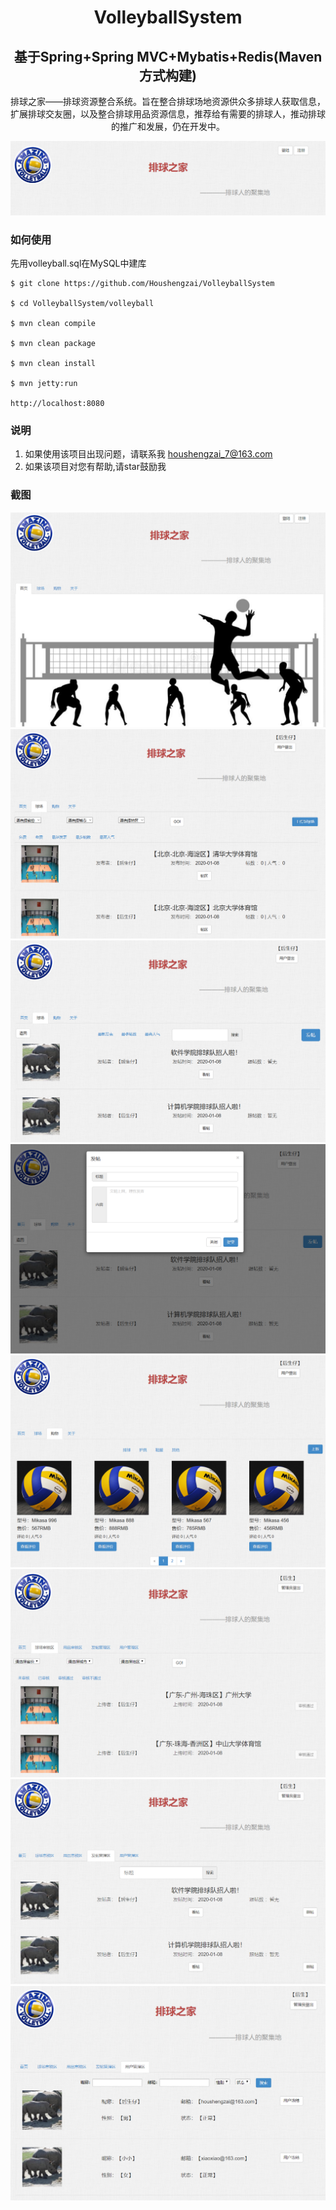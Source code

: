 <h1 align="center">VolleyballSystem</h1>
<h2 align="center"> 基于Spring+Spring MVC+Mybatis+Redis(Maven方式构建)</h2>
<p align="center">排球之家——排球资源整合系统。旨在整合排球场地资源供众多排球人获取信息，扩展排球交友圈，以及整合排球用品资源信息，推荐给有需要的排球人，推动排球的推广和发展，仍在开发中。</p>

<img src="https://github.com/Houshengzai/VolleyballSystem/blob/master/preview/9.jpg">

### 如何使用
  先用volleyball.sql在MySQL中建库
```
$ git clone https://github.com/Houshengzai/VolleyballSystem

$ cd VolleyballSystem/volleyball

$ mvn clean compile

$ mvn clean package

$ mvn clean install

$ mvn jetty:run

http://localhost:8080
```
### 说明
1. 如果使用该项目出现问题，请联系我 houshengzai_7@163.com
2. 如果该项目对您有帮助,请star鼓励我
### 截图
<img src="https://github.com/Houshengzai/VolleyballSystem/blob/master/preview/1.jpg">
<img src="https://github.com/Houshengzai/VolleyballSystem/blob/master/preview/2.jpg">
<img src="https://github.com/Houshengzai/VolleyballSystem/blob/master/preview/3.jpg">
<img src="https://github.com/Houshengzai/VolleyballSystem/blob/master/preview/4.jpg">
<img src="https://github.com/Houshengzai/VolleyballSystem/blob/master/preview/5.jpg">
<img src="https://github.com/Houshengzai/VolleyballSystem/blob/master/preview/6.jpg">
<img src="https://github.com/Houshengzai/VolleyballSystem/blob/master/preview/7.jpg">
<img src="https://github.com/Houshengzai/VolleyballSystem/blob/master/preview/8.jpg">
